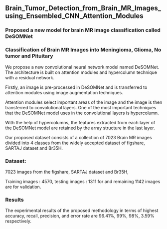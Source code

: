 ## Brain_Tumor_Detection_from_Brain_MR_Images_using_Ensembled_CNN_Attention_Modules

### Proposed a new model for brain MR image classification called DeSOMNet


### Classification of Brain MR Images into Meningioma, Glioma, No tumor and Pituitary

We propose a new convolutional neural network model named DeSOMNet. The architecture is built on attention modules and hypercolumn technique with a residual network. 

Firstly, an image is pre-processed in DeSOMNet and is transferred to attention modules using image augmentation techniques. 

Attention modules select important areas of the image and the image is then transferred to convolutional layers. One of the most important techniques that the DeSOMNet model uses in the convolutional layers is hypercolumn. 

With the help of hypercolumns, the features extracted from each layer of the DeSOMNet model are retained by the array structure in the last layer. 

Our proposed dataset consists of a collection of 7023 Brain MR images divided into 4 classes from the widely accepted dataset of figshare, SARTAJ dataset and Br35H.

### Dataset:

7023 images from the figshare, SARTAJ dataset and Br35H,

Training images : 4570, testing images : 1311  for and remaining 1142 images are for validation.

### Results

The experimental results of the proposed methodology in terms of highest accuracy, recall, precision, and error rate are 96.41%, 99%, 98%, 3.59% respectively.

